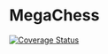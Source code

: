 # MegaChess
[![Coverage Status](https://coveralls.io/repos/github/ivanmillan36/MegaChess/badge.svg)](https://coveralls.io/github/ivanmillan36/MegaChess)